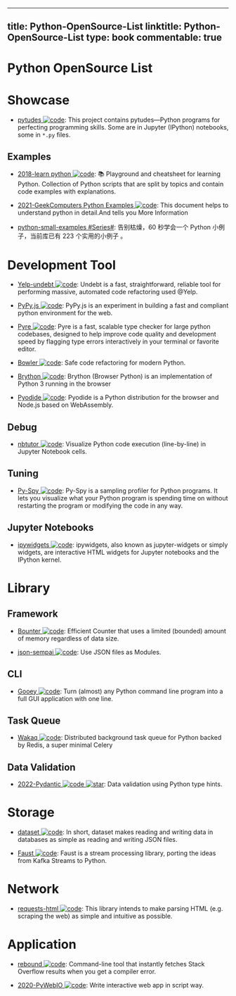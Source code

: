 
---
title: Python-OpenSource-List
linktitle: Python-OpenSource-List
type: book
commentable: true
---

# Python OpenSource List

# Showcase

- [pytudes ![code](https://martrix-usa.oss-accelerate.aliyuncs.com/logo/code.svg)](https://github.com/norvig/pytudes): This project contains pytudes—Python programs for perfecting programming skills. Some are in Jupyter (IPython) notebooks, some in `*.py` files.

## Examples

- [2018-learn python ![code](https://martrix-usa.oss-accelerate.aliyuncs.com/logo/code.svg)](https://github.com/trekhleb/learn-python): 📚 Playground and cheatsheet for learning Python. Collection of Python scripts that are split by topics and contain code examples with explanations.

- [2021-GeekComputers Python Examples ![code](https://martrix-usa.oss-accelerate.aliyuncs.com/logo/code.svg)](https://github.com/geekcomputers/Python): This document helps to understand python in detail.And tells you More Information

- [python-small-examples #Series#](https://github.com/jackzhenguo/python-small-examples): 告别枯燥，60 秒学会一个 Python 小例子，当前库已有 223 个实用的小例子 。

# Development Tool

- [Yelp-undebt ![code](https://martrix-usa.oss-accelerate.aliyuncs.com/logo/code.svg)](https://github.com/Yelp/undebt): Undebt is a fast, straightforward, reliable tool for performing massive, automated code refactoring used @Yelp.

- [PyPy.js ![code](https://martrix-usa.oss-accelerate.aliyuncs.com/logo/code.svg)](https://pypyjs.org/): PyPy.js is an experiment in building a fast and compliant python environment for the web.

- [Pyre ![code](https://martrix-usa.oss-accelerate.aliyuncs.com/logo/code.svg)](https://github.com/facebook/pyre-check): Pyre is a fast, scalable type checker for large python codebases, designed to help improve code quality and development speed by flagging type errors interactively in your terminal or favorite editor.

- [Bowler ![code](https://martrix-usa.oss-accelerate.aliyuncs.com/logo/code.svg)](https://pybowler.io/): Safe code refactoring for modern Python.

- [Brython ![code](https://martrix-usa.oss-accelerate.aliyuncs.com/logo/code.svg)](https://github.com/brython-dev/brython): Brython (Browser Python) is an implementation of Python 3 running in the browser

- [Pyodide ![code](https://martrix-usa.oss-accelerate.aliyuncs.com/logo/code.svg)](https://github.com/pyodide/pyodide): Pyodide is a Python distribution for the browser and Node.js based on WebAssembly.

## Debug

- [nbtutor ![code](https://martrix-usa.oss-accelerate.aliyuncs.com/logo/code.svg)](https://github.com/lgpage/nbtutor): Visualize Python code execution (line-by-line) in Jupyter Notebook cells.

## Tuning

- [Py-Spy ![code](https://martrix-usa.oss-accelerate.aliyuncs.com/logo/code.svg)](https://github.com/benfred/py-spy): Py-Spy is a sampling profiler for Python programs. It lets you visualize what your Python program is spending time on without restarting the program or modifying the code in any way.

## Jupyter Notebooks

- [ipywidgets ![code](https://martrix-usa.oss-accelerate.aliyuncs.com/logo/code.svg)](https://github.com/jupyter-widgets/ipywidgets): ipywidgets, also known as jupyter-widgets or simply widgets, are interactive HTML widgets for Jupyter notebooks and the IPython kernel.

# Library

## Framework

- [Bounter ![code](https://martrix-usa.oss-accelerate.aliyuncs.com/logo/code.svg)](https://github.com/RaRe-Technologies/bounter): Efficient Counter that uses a limited (bounded) amount of memory regardless of data size.

- [json-sempai ![code](https://martrix-usa.oss-accelerate.aliyuncs.com/logo/code.svg)](https://github.com/kragniz/json-sempai): Use JSON files as Modules.

## CLI

- [Gooey ![code](https://martrix-usa.oss-accelerate.aliyuncs.com/logo/code.svg)](https://github.com/chriskiehl/Gooey): Turn (almost) any Python command line program into a full GUI application with one line.

## Task Queue

- [Wakaq ![code](https://martrix-usa.oss-accelerate.aliyuncs.com/logo/code.svg)](https://github.com/wakatime/wakaq): Distributed background task queue for Python backed by Redis, a super minimal Celery

## Data Validation

- [2022-Pydantic ![code](https://martrix-usa.oss-accelerate.aliyuncs.com/logo/code.svg) ![star](https://img.shields.io/github/stars/pydantic/pydantic)](https://github.com/pydantic/pydantic): Data validation using Python type hints.

# Storage

- [dataset ![code](https://martrix-usa.oss-accelerate.aliyuncs.com/logo/code.svg)](https://github.com/pudo/dataset/blob/master/README.md): In short, dataset makes reading and writing data in databases as simple as reading and writing JSON files.

- [Faust ![code](https://martrix-usa.oss-accelerate.aliyuncs.com/logo/code.svg)](https://github.com/robinhood/faust): Faust is a stream processing library, porting the ideas from Kafka Streams to Python.

# Network

- [requests-html ![code](https://martrix-usa.oss-accelerate.aliyuncs.com/logo/code.svg)](https://github.com/kennethreitz/requests-html): This library intends to make parsing HTML (e.g. scraping the web) as simple and intuitive as possible.

# Application

- [rebound ![code](https://martrix-usa.oss-accelerate.aliyuncs.com/logo/code.svg)](https://github.com/shobrook/rebound): Command-line tool that instantly fetches Stack Overflow results when you get a compiler error.

- [2020-PyWebIO ![code](https://martrix-usa.oss-accelerate.aliyuncs.com/logo/code.svg)](https://cubox.pro/c/OMTHaA): Write interactive web app in script way.

    